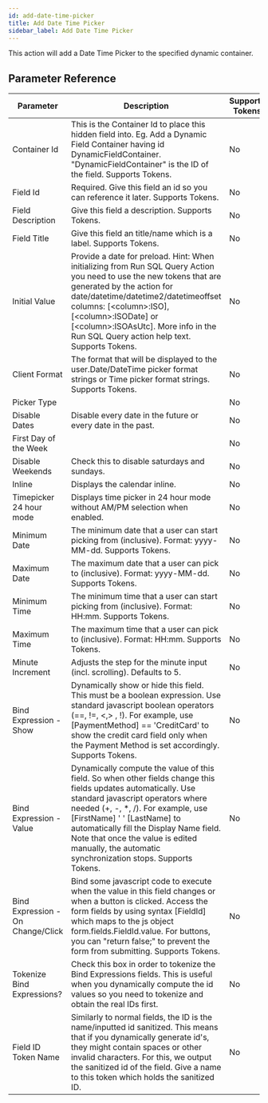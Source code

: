 ```yaml
---
id: add-date-time-picker
title: Add Date Time Picker
sidebar_label: Add Date Time Picker
---
```



This action will add a Date Time Picker to the specified dynamic container.

## Parameter Reference
| Parameter | Description | Supports Tokens | Default |
| -- | -- | -- | -- |
| Container Id | This is the Container Id to place this hidden field into. Eg. Add a Dynamic Field Container having id DynamicFieldContainer. "DynamicFieldContainer" is the ID of the field. Supports Tokens. | No | None |
| Field Id | Required. Give this field an id so you can reference it later. Supports Tokens. | No | None |
| Field Description | Give this field a description. Supports Tokens. | No | None |
| Field Title | Give this field an title/name which is a label. Supports Tokens. | No | None |
| Initial Value | Provide a date for preload. Hint: When initializing from Run SQL Query Action you need to use the new tokens that are generated by the action for date/datetime/datetime2/datetimeoffset columns: [&lt;column&gt;:ISO], [&lt;column&gt;:ISODate] or [&lt;column&gt;:ISOAsUtc]. More info in the Run SQL Query action help text. Supports Tokens. | No | None |
| Client Format | The format that will be displayed to the user.Date/DateTime picker format strings or Time picker format strings. Supports Tokens. | No | None |
| Picker Type |  | No | dateandtime |
| Disable Dates | Disable every date in the future or every date in the past. | No | none |
| First Day of the Week |  | No | sunday |
| Disable Weekends | Check this to disable saturdays and sundays. | No | false |
| Inline | Displays the calendar inline. | No | false |
| Timepicker 24 hour mode | Displays time picker in 24 hour mode without AM/PM selection when enabled. | No | false |
| Minimum Date | The minimum date that a user can start picking from (inclusive). Format: yyyy-MM-dd. Supports Tokens. | No | None |
| Maximum Date | The maximum date that a user can pick to (inclusive). Format: yyyy-MM-dd. Supports Tokens. | No | None |
| Minimum Time | The minimum time that a user can start picking from (inclusive). Format: HH:mm. Supports Tokens. | No | None |
| Maximum Time | The maximum time that a user can pick to (inclusive). Format: HH:mm. Supports Tokens. | No | None |
| Minute Increment | Adjusts the step for the minute input (incl. scrolling). Defaults to 5. | No | 5 |
| Bind Expression - Show | Dynamically show or hide this field. This must be a boolean expression. Use standard javascript boolean operators (==, !=, &#x3C;,&#x3E; , !). For example, use [PaymentMethod] == &#x27;CreditCard&#x27; to show the credit card field only when the Payment Method is set accordingly. Supports Tokens. | No | None |
| Bind Expression - Value | Dynamically compute the value of this field. So when other fields change this fields updates automatically. Use standard javascript operators where needed (+, -, *, /). For example, use [FirstName] &#x27; &#x27; [LastName] to automatically fill the Display Name field. Note that once the value is edited manually, the automatic synchronization stops. Supports Tokens. | No | None |
| Bind Expression - On Change/Click | Bind some javascript code to execute when the value in this field changes or when a button is clicked. Access the form fields by using syntax [FieldId] which maps to the js object form.fields.FieldId.value. For buttons, you can &#x22;return false;&#x22; to prevent the form from submitting. Supports Tokens. | No | None |
| Tokenize Bind Expressions? | Check this box in order to tokenize the Bind Expressions fields. This is useful when you dynamically compute the id values so you need to tokenize and obtain the real IDs first. | No | None |
| Field ID Token Name | Similarly to normal fields, the ID is the name/inputted id sanitized. This means that if you dynamically generate id's, they might contain spaces or other invalid characters. For this, we output the sanitized id of the field. Give a name to this token which holds the sanitized ID. | No | None |
